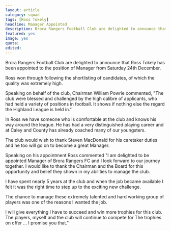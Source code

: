 ```yaml
---
layout: article
category: squad
tags: [Ross Tokely]
headline: Manager Appointed
description: Brora Rangers Football Club are delighted to announce that Ross Tokely has been appointed to the position of Manager from Saturday 24th December.
featured: yes
image: yes
quote:
edited:
---
```

Brora Rangers Football Club are delighted to announce that Ross Tokely has been appointed to the position of Manager from Saturday 24th December.

Ross won through following the shortlisting of candidates, of which the quality was extremely high.

Speaking on behalf of the club, Chairman William Powrie commented, "The club were blessed and challenged by the high calibre of applicants, who had held a variety of positions in football. It shows if nothing else the regard the Highland League is held in."

In Ross we have someone who is comfortable at the club and knows his way around the league. He has had a very distinguished playing career and at Caley and County has already coached many of our youngsters.

The club would wish to thank Steven MacDonald for his caretaker duties and he too will go on to become a great Manager.

Speaking on his appointment Ross commented "I am delighted to be appointed Manager of Brora Rangers FC and I look forward to our journey together. I would like to thank the Chairman and the Board for this opportunity and belief they shown in my abilities to manage the club.

I have spent nearly 5 years at the club and when the job became available I felt it was the right time to step up to the exciting new challenge.

The chance to manage these extremely talented and hard working group of players was one of the reasons I wanted the job.

I will give everything I have to succeed and win more trophies for this club. The players, myself and the club will continue to compete for The trophies on offer ... I promise you that."
